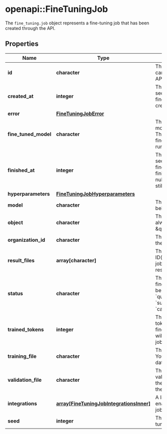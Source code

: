 # openapi::FineTuningJob

The `fine_tuning.job` object represents a fine-tuning job that has been created through the API. 

## Properties
Name | Type | Description | Notes
------------ | ------------- | ------------- | -------------
**id** | **character** | The object identifier, which can be referenced in the API endpoints. | 
**created_at** | **integer** | The Unix timestamp (in seconds) for when the fine-tuning job was created. | 
**error** | [**FineTuningJobError**](FineTuningJob_error.md) |  | 
**fine_tuned_model** | **character** | The name of the fine-tuned model that is being created. The value will be null if the fine-tuning job is still running. | 
**finished_at** | **integer** | The Unix timestamp (in seconds) for when the fine-tuning job was finished. The value will be null if the fine-tuning job is still running. | 
**hyperparameters** | [**FineTuningJobHyperparameters**](FineTuningJob_hyperparameters.md) |  | 
**model** | **character** | The base model that is being fine-tuned. | 
**object** | **character** | The object type, which is always \&quot;fine_tuning.job\&quot;. | [Enum: [fine_tuning.job]] 
**organization_id** | **character** | The organization that owns the fine-tuning job. | 
**result_files** | **array[character]** | The compiled results file ID(s) for the fine-tuning job. You can retrieve the results with the [Files API](/docs/api-reference/files/retrieve-contents). | 
**status** | **character** | The current status of the fine-tuning job, which can be either &#x60;validating_files&#x60;, &#x60;queued&#x60;, &#x60;running&#x60;, &#x60;succeeded&#x60;, &#x60;failed&#x60;, or &#x60;cancelled&#x60;. | [Enum: [validating_files, queued, running, succeeded, failed, cancelled]] 
**trained_tokens** | **integer** | The total number of billable tokens processed by this fine-tuning job. The value will be null if the fine-tuning job is still running. | 
**training_file** | **character** | The file ID used for training. You can retrieve the training data with the [Files API](/docs/api-reference/files/retrieve-contents). | 
**validation_file** | **character** | The file ID used for validation. You can retrieve the validation results with the [Files API](/docs/api-reference/files/retrieve-contents). | 
**integrations** | [**array[FineTuningJobIntegrationsInner]**](FineTuningJob_integrations_inner.md) | A list of integrations to enable for this fine-tuning job. | [optional] [Max. items: 5] 
**seed** | **integer** | The seed used for the fine-tuning job. | 


